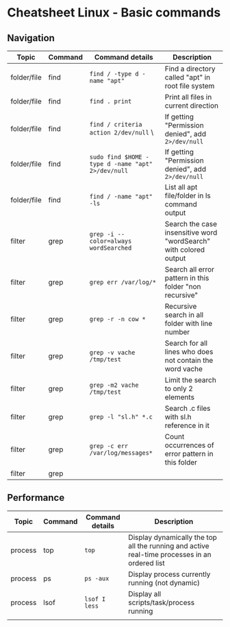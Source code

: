 # Cheatsheet Linux - Basic commands

## Navigation

| Topic       | Command | Command details                                   | Description                                                       |
|-------------|---------|---------------------------------------------------|-------------------------------------------------------------------|
| folder/file | find    | `find / -type d -name "apt"`                      | Find a directory called "apt" in root file system                 |
| folder/file | find    | `find . print`                                    | Print all files in current direction                              |
| folder/file | find    | `find / criteria action 2/dev/null` \             | If getting "Permission denied", add `2>/dev/null`                 |
| folder/file | find    | `sudo find $HOME -type d -name "apt" 2>/dev/null` | If getting "Permission denied", add `2>/dev/null`                 |
| folder/file | find    | `find / -name "apt" -ls`                          | List all apt file/folder in ls command output                     |
| filter      | grep    | `grep -i --color=always wordSearched`             | Search the case insensitive word "wordSearch" with colored output |
| filter      | grep    | `grep err /var/log/*`                             | Search all error pattern in this folder "non recursive"           |
| filter      | grep    | `grep -r -n cow *`                                | Recursive search in all folder with line number                   |
| filter      | grep    | `grep -v vache /tmp/test `                        | Search for all lines who does not contain the word vache          |
| filter      | grep    | `grep -m2 vache /tmp/test`                        | Limit the search to only 2 elements                               |
| filter      | grep    | `grep -l "sl.h" *.c`                              | Search .c files with sl.h reference in it                         |
| filter      | grep    | `grep -c err /var/log/messages*`                  | Count occurrences of error pattern in this folder                 |
| filter      | grep    |                                                   |                                                                   |


## Performance

| Topic   | Command | Command details | Description                                                                                   |
|---------|---------|-----------------|-----------------------------------------------------------------------------------------------|
| process | top     | `top`           | Display dynamically the top all the running and active real-time processes in an ordered list |
| process | ps      | `ps -aux`       | Display process currently running (not dynamic)                                               |
| process | lsof    | `lsof I less`   | Display all scripts/task/process running                                                      |                                                                                      |                                                                                               |
|         |         |                 |                                                                                               |

